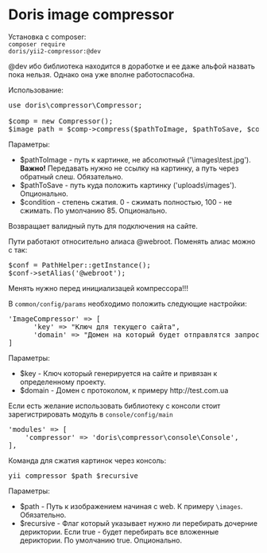 # Doris image compressor

Установка с composer: <br>
<code>composer require doris/yii2-compressor:@dev</code>

@dev ибо библиотека находится в доработке и ее даже альфой назвать пока нельзя. Однако она
уже вполне работоспасобна.

Использование:<br>
<pre>use doris\compressor\Compressor;
	
$comp = new Compressor();
$image_path = $comp->compress($pathToImage, $pathToSave, $condition);
</pre>

Параметры:<br>
<ul>
<li>$pathToImage - путь к картинке, не абсолютный ('\images\test.jpg'). <strong>Важно!</strong> 
Передавать нужно не ссылку на картинку, а путь через обратный слеш. Обязательно. </li>
<li>$pathToSave - путь куда положить картинку ('uploads\images'). Опционально. </li>
<li>$condition - степень сжатия. 0 - сжимать полностью, 100 - не сжимать. По умолчанию 85. Опционально. </li>
</ul>

Возвращает валидный путь для подключения на сайте.

Пути работают относительно алиаса @webroot. Поменять алиас можно с так: <br>
<pre>
$conf = PathHelper::getInstance();
$conf->setAlias('@webroot');
</pre>
Менять нужно перед инициализацей компрессора!!!

В <code>common/config/params</code> необходимо положить следующие настройки:<br>
<pre>
'ImageCompressor' => [
      'key' => "Ключ для текущего сайта",
      'domain' => "Домен на который будет отправлятся запрос"
]
</pre>
Параметры:
<ul>
<li>$key - Ключ который генерируется на сайте и привязан к определенному проекту.</li>
<li>$domain - Домен с протоколом, к примеру http://test.com.ua</li>
</ul>

Если есть желание использовать библиотеку с консоли стоит зарегистрировать модуль в <code>console/config/main</code>
<pre>
'modules' => [
	'compressor' => 'doris\compressor\console\Console',
],
</pre>

Команда для сжатия картинок через консоль:
<pre>
yii compressor $path $recursive
</pre>

Параметры:
<ul>
<li>$path - Путь к изображением начиная с web. К примеру <code>\images</code>. Обязательно.</li>
<li>$recursive - Флаг который указывает нужно ли перебирать дочерние дериктории. 
Если true - будет перебирать все вложенные дериктории. По умолчанию true. Опционально.</li>
</ul>